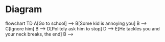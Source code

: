 # Diagram
flowchart TD
    A[Go to school] --> B[Some kid is annoying you]
    B --> C[Ignore him]
    B --> D[Politely ask him to stop]
    D --> E[He tackles you and your neck breaks, the end]
    B -->
